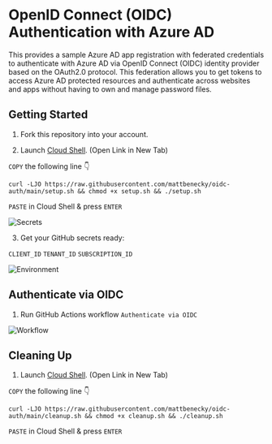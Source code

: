 # OpenID Connect (OIDC) Authentication with Azure AD

This provides a sample Azure AD app registration with federated credentials to authenticate with Azure AD via OpenID Connect (OIDC) identity provider based on the OAuth2.0 protocol. This federation allows you to get tokens to access Azure AD protected resources and authenticate across websites and apps without having to own and manage password files.

## Getting Started

1. Fork this repository into your account.

2. Launch [Cloud Shell](https://shell.azure.com/bash). (Open Link in New Tab)

```COPY``` the following line 👇
```
curl -LJO https://raw.githubusercontent.com/mattbenecky/oidc-auth/main/setup.sh && chmod +x setup.sh && ./setup.sh
```
```PASTE``` in Cloud Shell & press ```ENTER```

![Secrets](docs/images/secrets.png)

3. Get your GitHub secrets ready:

```CLIENT_ID```
```TENANT_ID```
```SUBSCRIPTION_ID```

![Environment](docs/images/environment.png)

## Authenticate via OIDC

1. Run GitHub Actions workflow ```Authenticate via OIDC```

![Workflow](docs/images/workflow.png)

## Cleaning Up

1. Launch [Cloud Shell](https://shell.azure.com/bash). (Open Link in New Tab)

```COPY``` the following line 👇
```
curl -LJO https://raw.githubusercontent.com/mattbenecky/oidc-auth/main/cleanup.sh && chmod +x cleanup.sh && ./cleanup.sh
```
```PASTE``` in Cloud Shell & press ```ENTER```
